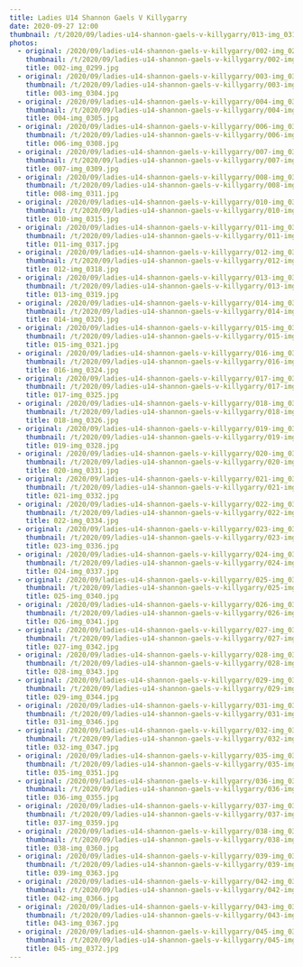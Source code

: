 ```yaml
---
title: Ladies U14 Shannon Gaels V Killygarry
date: 2020-09-27 12:00
thumbnail: /t/2020/09/ladies-u14-shannon-gaels-v-killygarry/013-img_0319.jpg
photos:
  - original: /2020/09/ladies-u14-shannon-gaels-v-killygarry/002-img_0299.jpg
    thumbnail: /t/2020/09/ladies-u14-shannon-gaels-v-killygarry/002-img_0299.jpg
    title: 002-img_0299.jpg
  - original: /2020/09/ladies-u14-shannon-gaels-v-killygarry/003-img_0304.jpg
    thumbnail: /t/2020/09/ladies-u14-shannon-gaels-v-killygarry/003-img_0304.jpg
    title: 003-img_0304.jpg
  - original: /2020/09/ladies-u14-shannon-gaels-v-killygarry/004-img_0305.jpg
    thumbnail: /t/2020/09/ladies-u14-shannon-gaels-v-killygarry/004-img_0305.jpg
    title: 004-img_0305.jpg
  - original: /2020/09/ladies-u14-shannon-gaels-v-killygarry/006-img_0308.jpg
    thumbnail: /t/2020/09/ladies-u14-shannon-gaels-v-killygarry/006-img_0308.jpg
    title: 006-img_0308.jpg
  - original: /2020/09/ladies-u14-shannon-gaels-v-killygarry/007-img_0309.jpg
    thumbnail: /t/2020/09/ladies-u14-shannon-gaels-v-killygarry/007-img_0309.jpg
    title: 007-img_0309.jpg
  - original: /2020/09/ladies-u14-shannon-gaels-v-killygarry/008-img_0311.jpg
    thumbnail: /t/2020/09/ladies-u14-shannon-gaels-v-killygarry/008-img_0311.jpg
    title: 008-img_0311.jpg
  - original: /2020/09/ladies-u14-shannon-gaels-v-killygarry/010-img_0315.jpg
    thumbnail: /t/2020/09/ladies-u14-shannon-gaels-v-killygarry/010-img_0315.jpg
    title: 010-img_0315.jpg
  - original: /2020/09/ladies-u14-shannon-gaels-v-killygarry/011-img_0317.jpg
    thumbnail: /t/2020/09/ladies-u14-shannon-gaels-v-killygarry/011-img_0317.jpg
    title: 011-img_0317.jpg
  - original: /2020/09/ladies-u14-shannon-gaels-v-killygarry/012-img_0318.jpg
    thumbnail: /t/2020/09/ladies-u14-shannon-gaels-v-killygarry/012-img_0318.jpg
    title: 012-img_0318.jpg
  - original: /2020/09/ladies-u14-shannon-gaels-v-killygarry/013-img_0319.jpg
    thumbnail: /t/2020/09/ladies-u14-shannon-gaels-v-killygarry/013-img_0319.jpg
    title: 013-img_0319.jpg
  - original: /2020/09/ladies-u14-shannon-gaels-v-killygarry/014-img_0320.jpg
    thumbnail: /t/2020/09/ladies-u14-shannon-gaels-v-killygarry/014-img_0320.jpg
    title: 014-img_0320.jpg
  - original: /2020/09/ladies-u14-shannon-gaels-v-killygarry/015-img_0321.jpg
    thumbnail: /t/2020/09/ladies-u14-shannon-gaels-v-killygarry/015-img_0321.jpg
    title: 015-img_0321.jpg
  - original: /2020/09/ladies-u14-shannon-gaels-v-killygarry/016-img_0324.jpg
    thumbnail: /t/2020/09/ladies-u14-shannon-gaels-v-killygarry/016-img_0324.jpg
    title: 016-img_0324.jpg
  - original: /2020/09/ladies-u14-shannon-gaels-v-killygarry/017-img_0325.jpg
    thumbnail: /t/2020/09/ladies-u14-shannon-gaels-v-killygarry/017-img_0325.jpg
    title: 017-img_0325.jpg
  - original: /2020/09/ladies-u14-shannon-gaels-v-killygarry/018-img_0326.jpg
    thumbnail: /t/2020/09/ladies-u14-shannon-gaels-v-killygarry/018-img_0326.jpg
    title: 018-img_0326.jpg
  - original: /2020/09/ladies-u14-shannon-gaels-v-killygarry/019-img_0328.jpg
    thumbnail: /t/2020/09/ladies-u14-shannon-gaels-v-killygarry/019-img_0328.jpg
    title: 019-img_0328.jpg
  - original: /2020/09/ladies-u14-shannon-gaels-v-killygarry/020-img_0331.jpg
    thumbnail: /t/2020/09/ladies-u14-shannon-gaels-v-killygarry/020-img_0331.jpg
    title: 020-img_0331.jpg
  - original: /2020/09/ladies-u14-shannon-gaels-v-killygarry/021-img_0332.jpg
    thumbnail: /t/2020/09/ladies-u14-shannon-gaels-v-killygarry/021-img_0332.jpg
    title: 021-img_0332.jpg
  - original: /2020/09/ladies-u14-shannon-gaels-v-killygarry/022-img_0334.jpg
    thumbnail: /t/2020/09/ladies-u14-shannon-gaels-v-killygarry/022-img_0334.jpg
    title: 022-img_0334.jpg
  - original: /2020/09/ladies-u14-shannon-gaels-v-killygarry/023-img_0336.jpg
    thumbnail: /t/2020/09/ladies-u14-shannon-gaels-v-killygarry/023-img_0336.jpg
    title: 023-img_0336.jpg
  - original: /2020/09/ladies-u14-shannon-gaels-v-killygarry/024-img_0337.jpg
    thumbnail: /t/2020/09/ladies-u14-shannon-gaels-v-killygarry/024-img_0337.jpg
    title: 024-img_0337.jpg
  - original: /2020/09/ladies-u14-shannon-gaels-v-killygarry/025-img_0340.jpg
    thumbnail: /t/2020/09/ladies-u14-shannon-gaels-v-killygarry/025-img_0340.jpg
    title: 025-img_0340.jpg
  - original: /2020/09/ladies-u14-shannon-gaels-v-killygarry/026-img_0341.jpg
    thumbnail: /t/2020/09/ladies-u14-shannon-gaels-v-killygarry/026-img_0341.jpg
    title: 026-img_0341.jpg
  - original: /2020/09/ladies-u14-shannon-gaels-v-killygarry/027-img_0342.jpg
    thumbnail: /t/2020/09/ladies-u14-shannon-gaels-v-killygarry/027-img_0342.jpg
    title: 027-img_0342.jpg
  - original: /2020/09/ladies-u14-shannon-gaels-v-killygarry/028-img_0343.jpg
    thumbnail: /t/2020/09/ladies-u14-shannon-gaels-v-killygarry/028-img_0343.jpg
    title: 028-img_0343.jpg
  - original: /2020/09/ladies-u14-shannon-gaels-v-killygarry/029-img_0344.jpg
    thumbnail: /t/2020/09/ladies-u14-shannon-gaels-v-killygarry/029-img_0344.jpg
    title: 029-img_0344.jpg
  - original: /2020/09/ladies-u14-shannon-gaels-v-killygarry/031-img_0346.jpg
    thumbnail: /t/2020/09/ladies-u14-shannon-gaels-v-killygarry/031-img_0346.jpg
    title: 031-img_0346.jpg
  - original: /2020/09/ladies-u14-shannon-gaels-v-killygarry/032-img_0347.jpg
    thumbnail: /t/2020/09/ladies-u14-shannon-gaels-v-killygarry/032-img_0347.jpg
    title: 032-img_0347.jpg
  - original: /2020/09/ladies-u14-shannon-gaels-v-killygarry/035-img_0351.jpg
    thumbnail: /t/2020/09/ladies-u14-shannon-gaels-v-killygarry/035-img_0351.jpg
    title: 035-img_0351.jpg
  - original: /2020/09/ladies-u14-shannon-gaels-v-killygarry/036-img_0355.jpg
    thumbnail: /t/2020/09/ladies-u14-shannon-gaels-v-killygarry/036-img_0355.jpg
    title: 036-img_0355.jpg
  - original: /2020/09/ladies-u14-shannon-gaels-v-killygarry/037-img_0359.jpg
    thumbnail: /t/2020/09/ladies-u14-shannon-gaels-v-killygarry/037-img_0359.jpg
    title: 037-img_0359.jpg
  - original: /2020/09/ladies-u14-shannon-gaels-v-killygarry/038-img_0360.jpg
    thumbnail: /t/2020/09/ladies-u14-shannon-gaels-v-killygarry/038-img_0360.jpg
    title: 038-img_0360.jpg
  - original: /2020/09/ladies-u14-shannon-gaels-v-killygarry/039-img_0363.jpg
    thumbnail: /t/2020/09/ladies-u14-shannon-gaels-v-killygarry/039-img_0363.jpg
    title: 039-img_0363.jpg
  - original: /2020/09/ladies-u14-shannon-gaels-v-killygarry/042-img_0366.jpg
    thumbnail: /t/2020/09/ladies-u14-shannon-gaels-v-killygarry/042-img_0366.jpg
    title: 042-img_0366.jpg
  - original: /2020/09/ladies-u14-shannon-gaels-v-killygarry/043-img_0367.jpg
    thumbnail: /t/2020/09/ladies-u14-shannon-gaels-v-killygarry/043-img_0367.jpg
    title: 043-img_0367.jpg
  - original: /2020/09/ladies-u14-shannon-gaels-v-killygarry/045-img_0372.jpg
    thumbnail: /t/2020/09/ladies-u14-shannon-gaels-v-killygarry/045-img_0372.jpg
    title: 045-img_0372.jpg
---
```

